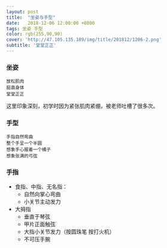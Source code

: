 ```yaml
---
layout: post
title:  "坐姿与手型"
date:   2018-12-06 12:00:00 +0800
tags: 坐姿 手型
color: rgb(255,90,90)
cover: 'http://47.105.135.189/img/title/201812/1206-2.png'
subtitle: '堂堂正正'
---
```


### 坐姿
```
放松肌肉
挺直身体
堂堂正正
```
这里印象深刻，初学时因为紧张肌肉紧绷，被老师吐槽了很多次。

### 手型
```
手指自然弯曲
整个手呈一个半圆
想象手心握着一个橘子
想象张满的弓弦
```
### 手指
 + 食指、中指、无名指：
   - 自然向掌心弯曲
   - 小关节主动发力
 + 大拇指
   - 垂直于琴弦
   - 甲片正面触弦
   - 大指小关节发力（按圆珠笔  按打火机）
   - 不可压手腕
